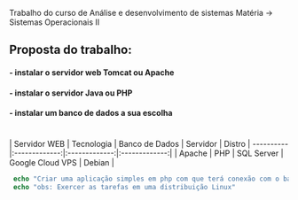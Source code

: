 Trabalho do curso de Análise e desenvolvimento de sistemas
Matéria -> Sistemas Operacionais II

## Proposta do trabalho: 

#### - instalar o servidor web Tomcat ou Apache
#### - instalar o servidor Java ou PHP
#### - instalar um banco de dados a sua escolha

#

| Servidor WEB | Tecnologia | Banco de Dados | Servidor | Distro | ----------|:-------------:|:-------------:|:-------------:| | Apache | PHP | SQL Server | Google Cloud VPS | Debian |

```php
 echo "Criar uma aplicação simples em php com que terá conexão com o banco de dados"
 echo "obs: Exercer as tarefas em uma distribuição Linux"
 ```
 
